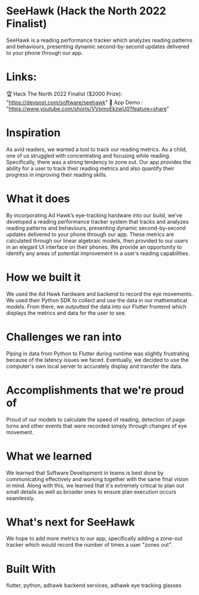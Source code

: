 # SeeHawk (Hack the North 2022 Finalist)
SeeHawk is a reading performance tracker which analyzes reading patterns and behaviours, presenting dynamic second-by-second updates delivered to your phone through our app.

# Links:
🏆 Hack The North 2022 Finalist ($2000 Prize): "https://devpost.com/software/seehawk"
🎥 App Demo : "https://www.youtube.com/shorts/VVpmvEkzwU0?feature=share"

# Inspiration
As avid readers, we wanted a tool to track our reading metrics. As a child, one of us struggled with concentrating and focusing while reading. Specifically, there was a strong tendency to zone out. Our app provides the ability for a user to track their reading metrics and also quantify their progress in improving their reading skills.

# What it does
By incorporating Ad Hawk’s eye-tracking hardware into our build, we’ve developed a reading performance tracker system that tracks and analyzes reading patterns and behaviours, presenting dynamic second-by-second updates delivered to your phone through our app. These metrics are calculated through our linear algebraic models, then provided to our users in an elegant UI interface on their phones. We provide an opportunity to identify any areas of potential improvement in a user’s reading capabilities.

# How we built it
We used the Ad Hawk hardware and backend to record the eye movements. We used their Python SDK to collect and use the data in our mathematical models. From there, we outputted the data into our Flutter frontend which displays the metrics and data for the user to see.

# Challenges we ran into
Piping in data from Python to Flutter during runtime was slightly frustrating because of the latency issues we faced. Eventually, we decided to use the computer's own local server to accurately display and transfer the data.

# Accomplishments that we're proud of
Proud of our models to calculate the speed of reading, detection of page turns and other events that were recorded simply through changes of eye movement.

# What we learned
We learned that Software Development in teams is best done by communicating effectively and working together with the same final vision in mind. Along with this, we learned that it's extremely critical to plan out small details as well as broader ones to ensure plan execution occurs seamlessly.

# What's next for SeeHawk
We hope to add more metrics to our app, specifically adding a zone-out tracker which would record the number of times a user "zones out".

# Built With
flutter, 
python, 
adhawk backend services, 
adhawk eye tracking glasses
